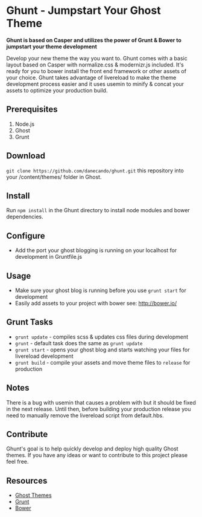 # Ghunt - Jumpstart Your Ghost Theme

**Ghunt is based on Casper and utilizes the power of Grunt & Bower to jumpstart your theme development**

Develop your new theme the way you want to. Ghunt comes with a basic layout based on Casper with normalize.css
& modernizr.js included. It's ready for you to bower install the front end framework or other assets of your choice.
Ghunt takes advantage of livereload to make the theme development process easier and it uses usemin to minify & concat
your assets to optimize your production build.

## Prerequisites
1. Node.js
2. Ghost
3. Grunt

## Download
`git clone https://github.com/danecando/ghunt.git` this repository into your /content/themes/ folder in Ghost.

## Install
Run `npm install` in the Ghunt directory to install node modules and bower dependencies.

## Configure
* Add the port your ghost blogging is running on your localhost for development in Gruntfile.js

## Usage
* Make sure your ghost blog is running before you use `grunt start` for development
* Easily add assets to your project with bower see: http://bower.io/

## Grunt Tasks
* `grunt update` - compiles scss & updates css files during development
* `grunt` - default task does the same as `grunt update`
* `grunt start` - opens your ghost blog and starts watching your files for livereload development
* `grunt build` - compile your assets and move theme files to `release` for production

## Notes
There is a bug with usemin that causes a problem with <!-- build:remove --> but it should be fixed in the next release.
Until then, before building your production release you need to manually remove the livereload script from default.hbs.

## Contribute
Ghunt's goal is to help quickly develop and deploy high quality Ghost themes. If you have any ideas or want
to contribute to this project please feel free.

## Resources
* [Ghost Themes](http://docs.ghost.org/themes/)
* [Grunt](http://gruntjs.com/)
* [Bower](http://bower.io/)